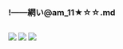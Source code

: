 ### !——網い@am_11★☆☆.md
![]()

![](https://pbs.twimg.com/media/EAjAqchVAAALT0m?format=png)
![](https://pbs.twimg.com/media/EA2FZjGUEAYPDO0?format=jpg)
![](https://pbs.twimg.com/media/D2_3Qe5UgAMBeg0?format=jpg)
